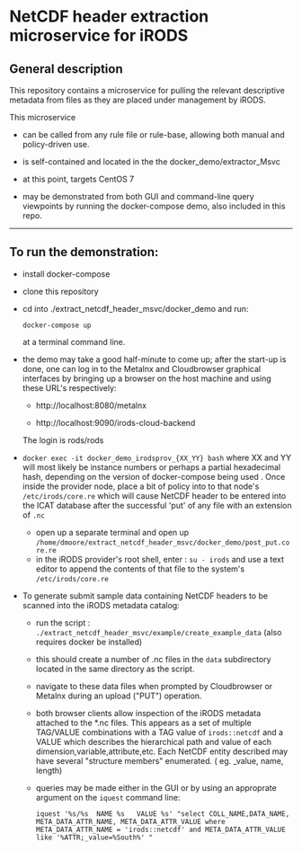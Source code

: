 
# NetCDF header extraction microservice for iRODS


## General description

This repository contains a microservice for pulling the relevant descriptive metadata from files
as they are placed under management by iRODS.

This microservice

   * can be called from any rule file or rule-base, allowing both manual and policy-driven use.

   * is self-contained and located in the the docker_demo/extractor_Msvc

   * at this point, targets CentOS 7

   * may be demonstrated  from both GUI and command-line query viewpoints by running the docker-compose demo, also included in this repo.


---

## To run the demonstration:
 
   * install docker-compose

   * clone this repository

   * cd into ./extract_netcdf_header_msvc/docker_demo and run:

     ```
     docker-compose up
     ```

     at a terminal command line.


   * the demo may take a good half-minute to come up; after the start-up is done, one can log in to
     the Metalnx and Cloudbrowser graphical interfaces by bringing up a browser on the host machine and
     using these URL's respectively:

      - http://localhost:8080/metalnx

      - http://localhost:9090/irods-cloud-backend


     The login is rods/rods

   * `docker exec -it docker_demo_irodsprov_{XX_YY} bash` where XX and YY will most likely be instance numbers or perhaps a partial hexadecimal hash, depending on the  version of docker-compose being used . Once inside the provider node, place  a bit of policy into  to that node's `/etc/irods/core.re` which will cause NetCDF header to be entered into the ICAT database after the successful 'put' of any  file with an extension of `.nc`
      - open up a separate terminal and open up `/home/dmoore/extract_netcdf_header_msvc/docker_demo/post_put.core.re`
      - in the iRODS provider's root shell, enter : `su - irods` and use a text editor to append the contents of that file to the system's `/etc/irods/core.re`
      
   * To generate submit sample data containing NetCDF headers to be scanned into the iRODS metadata catalog:

      - run the script : `./extract_netcdf_header_msvc/example/create_example_data`  (also requires docker be installed)

      - this should create a number of .nc files in the `data` subdirectory located in the same directory as the script.

      - navigate to these data files when prompted by Cloudbrowser or Metalnx during an upload ("PUT") operation.

      - both browser clients allow inspection of the iRODS metadata  attached to the \*.nc files. This appears as a set of multiple TAG/VALUE combinations with a TAG value of `irods::netcdf` and a VALUE which describes the hierarchical path and value of each dimension,variable,attribute,etc.  Each NetCDF entity described may have several "structure members" enumerated. ( eg. \_value, name, length)
      - queries may be made either in the GUI or by using an approprate argument on the `iquest` command line:

        ```
        iquest '%s/%s  NAME %s   VALUE %s' "select COLL_NAME,DATA_NAME, META_DATA_ATTR_NAME, META_DATA_ATTR_VALUE where META_DATA_ATTR_NAME = 'irods::netcdf' and META_DATA_ATTR_VALUE like '%ATTR;_value=%South%' "
        ```
